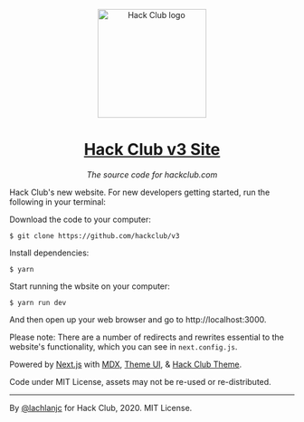 <p align="center"><img width="192" alt="Hack Club logo" src="https://assets.hackclub.com/flag-standalone.svg"></p>
<h1 align="center"><a href="https://hackclub.com/">Hack Club v3 Site</a></h1>
<p align="center"><i>The source code for hackclub.com</i></p>

Hack Club's new website. For new developers getting started, run the following in your terminal:

Download the code to your computer:

    $ git clone https://github.com/hackclub/v3

Install dependencies:

    $ yarn

Start running the wbsite on your computer:

    $ yarn run dev

And then open up your web browser and go to http://localhost:3000.

Please note: There are a number of redirects and rewrites essential to the website's functionality, which you can see in `next.config.js`.

Powered by [Next.js] with [MDX], [Theme UI], & [Hack Club Theme].

Code under MIT License, assets may not be re-used or re-distributed.

---

By [@lachlanjc](https://lachlanjc.com) for Hack Club, 2020. MIT License.

[next.js]: https://nextjs.org
[mdx]: https://mdxjs.com
[theme ui]: https://theme-ui.com
[hack club theme]: https://theme.hackclub.com
